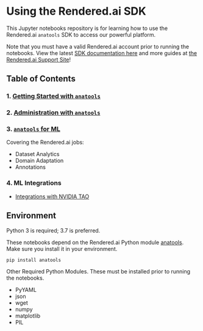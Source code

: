 # Using the Rendered.ai SDK

This Jupyter notebooks repository is for learning how to use the Rendered.ai `anatools` SDK to access our powerful platform. 

Note that you must have a valid Rendered.ai account prior to running the notebooks. View the latest [SDK documentation here](https://sdk.rendered.ai/) and more guides at [the Rendered.ai Support Site](https://support.rendered.ai/)!

## Table of Contents

### 1. [Getting Started with `anatools`](./1_getting_started)

### 2. [Administration with `anatools`](./2_administration)

### 3. [`anatools` for ML](./3_anatools_for_ML)
Covering the Rendered.ai jobs:
- Dataset Analytics
- Domain Adaptation
- Annotations

### 4. ML Integrations
- [Integrations with NVIDIA TAO](./4_integrations/nvidia-tao)


## Environment
Python 3 is required; 3.7 is preferred.

These notebooks depend on the Rendered.ai Python module [anatools](https://pypi.org/project/anatools/). Make sure you install it in your environment.

<code>pip install anatools</code>

Other Required Python Modules. These must be installed prior to running the notebooks.
- PyYAML
- json
- wget
- numpy
- matplotlib
- PIL